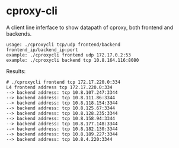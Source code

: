 # cproxy-cli

A client line inferface to show datapath of cproxy, both frontend and backends.

```
usage: ./cproxycli tcp/udp frontend/backend frontend_ip/backend_ip:port
example: ./cproxycli frontend udp 172.17.0.2:53
example: ./cproxycli backend tcp 10.8.164.116:8080
```

Results:

```
# ./cproxycli frontend tcp 172.17.220.0:334
L4 frontend address tcp 172.17.220.0:334
--> backend address: tcp 10.8.107.247:3344
--> backend address: tcp 10.8.111.86:3344
--> backend address: tcp 10.8.118.154:3344
--> backend address: tcp 10.8.125.67:3344
--> backend address: tcp 10.8.128.235:3344
--> backend address: tcp 10.8.158.94:3344
--> backend address: tcp 10.8.177.148:3344
--> backend address: tcp 10.8.182.130:3344
--> backend address: tcp 10.8.189.227:3344
--> backend address: tcp 10.8.4.220:3344
```
